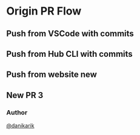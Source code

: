 # Origin PR Flow

## Push from VSCode with commits

## Push from Hub CLI with commits

## Push from website new

## New PR 3

### Author

[@danikarik](https://github.com/danikarik)
